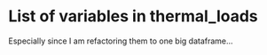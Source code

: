 # List of variables in thermal_loads

Especially since I am refactoring them to one big dataframe...